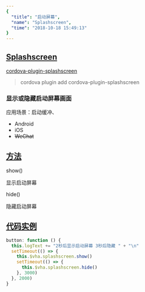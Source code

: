 ```yaml
---
{
  "title": "启动屏幕",
  "name": "Splashscreen",
  "time": "2018-10-18 15:49:13"
}
---
```

<!-- ------------------------------------------- -->
<section id="Splashscreen">

# **[Splashscreen](#Splashscreen)**

<p><a class="ui-r-npm" href="https://www.npmjs.com/package/cordova-plugin-splashscreen" target="_blank">cordova-plugin-splashscreen</a></p>

> cordova plugin add cordova-plugin-splashscreen

### 显示或隐藏启动屏幕画面

<p class="_cl-aaaaaa">应用场景：启动缓冲、</p>

+ Android
+ iOS
+ ~~WeChat~~

</section>
<!-- ------------------------------------------- -->
<section id="Scenes">

## **[方法](#Methods)**

<p class="ui-r-note _bdc-info">show()</p>

显示启动屏幕

<p class="ui-r-note _bdc-info">hide()</p>

隐藏启动屏幕

</section>
<!-- ------------------------------------------- -->
<section id="code">

## **[代码实例](#code)**

```javascript
button: function () {
  this.logText += "2秒后显示启动屏幕 3秒后隐藏 " + "\n"
  setTimeout(() => {
    this.$vha.splashscreen.show()
    setTimeout(() => {
      this.$vha.splashscreen.hide()
    }, 3000)
  }, 2000)
}
```

</section>
<!-- ------------------------------------------- -->